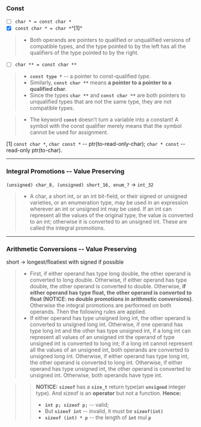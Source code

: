 
### Const

- [ ] `char * = const char *`
- [x] `const char * = char *`^[1]^

> * Both operands are pointers to qualified or unqualified versions of compatible types, and the type pointed to by the left has all the qualifiers of the type pointed to by the right.

- [ ] `char ** = const char **`

> * **`const type *`** -- a pointer to const-qualified *type*. 
> * Similarly, **`const char **`** means **a pointer to a pointer to a qualified char**.
> * Since the types **`char **`** and **`const char **`** are both pointers to unqualified types that are not the same type, they are not compatible types. 

> * The keyword **`const`** doesn't turn a variable into a constant! A symbol with the const qualifier merely means that the symbol cannot be used for assignment. 

[1] `const char *`, `char const *` -- ptr(to-read-only-char); `char * const` -- read-only ptr(to-char).

---

### Integral Promotions --  Value Preserving 

`(unsigned) char_8, (unsigned) short_16, enum_?` $\rightarrow$ `int_32` 
> * A char, a short int, or an int bit-field, or their signed or unsigned varieties, or an enumeration type, may be used in an expression wherever an int or unsigned int may be used. If an int can represent all the values of the original type, the value is converted to an int; otherwise it is converted to an unsigned int. These are called the integral promotions.

---

### Arithmetic Conversions --  Value Preserving 

short $\rightarrow$ longest/floatiest with signed if possible

> * First, if either operand has type long double, the other operand is converted to long double. Otherwise, if either operand has type double, the other operand is converted to double. Otherwise, **if either operand has type float, the other operand is converted to float (NOTICE: no double promotions in arithmetic conversions)**. Otherwise the integral promotions are performed on both operands. Then the following rules are applied.
> * If either operand has type unsigned long int, the other operand is converted to unsigned long int. Otherwise, if one operand has type long int and the other has type unsigned int, if a long int can represent all values of an unsigned int the operand of type unsigned int is converted to long int; if a long int cannot represent all the values of an unsigned int, both operands are converted to unsigned long int. Otherwise, if either operand has type long int, the other operand is converted to long int. Otherwise, if either operand has type unsigned int, the other operand is converted to unsigned int. Otherwise, both operands have type int.

>> **NOTICE:** **`sizeof`** has a **`size_t`** return type(an **`unsigned`** integer type). And sizeof is an **operator** but not a function.
>> **Hence:**
>> * **`int p; sizeof p;`** -- valid;
>> * But **`sizeof int`** -- invalid, it must be **`sizeof(int)`**
>> * **`sizeof (int) * p`** -- the length of **`int`** mul **`p`**
